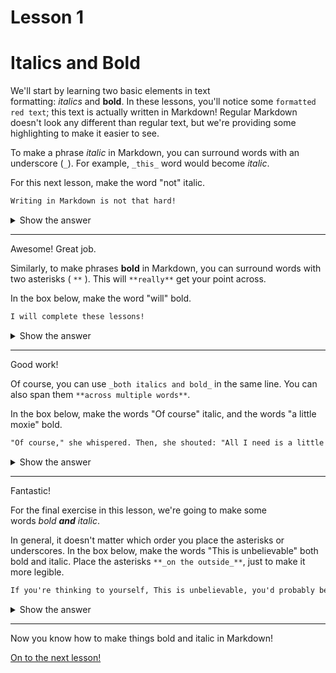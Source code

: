 # Lesson 1

# **Italics and Bold**

We'll start by learning two basic elements in text formatting: *italics* and **bold**. In these lessons, you'll notice some `formatted red text`; this text is actually written in Markdown! Regular Markdown doesn't look any different than regular text, but we're providing some highlighting to make it easier to see.

To make a phrase *italic* in Markdown, you can surround words with an underscore (`_`). For example, `_this_` word would become *italic*.

For this next lesson, make the word "not" italic.

```markdown
Writing in Markdown is not that hard!
```
<details>
<summary>Show the answer</summary>

```markdown
Writing in Markdown is _not_ that hard!
```
</details>

---

Awesome! Great job.

Similarly, to make phrases **bold** in Markdown, you can surround words with two asterisks ( `**` ). This will `**really**` get your point across.

In the box below, make the word "will" bold.

```markdown
I will complete these lessons!
```

<details>
<summary>Show the answer</summary>

```markdown
I **will** complete these lessons!
```
</details>

---

Good work!

Of course, you can use `_both italics and bold_` in the same line. You can also span them `**across multiple words**`.

In the box below, make the words "Of course" italic, and the words "a little moxie" bold.

```markdown
"Of course," she whispered. Then, she shouted: "All I need is a little moxie!"
```

<details>
<summary>Show the answer</summary>

```markdown
"_Of course_," she whispered. Then, she shouted: "All I need is **a little moxie**!"
```
</details>

---

Fantastic!

For the final exercise in this lesson, we're going to make some words *bold **and** italic*.

In general, it doesn't matter which order you place the asterisks or underscores. In the box below, make the words "This is unbelievable" both bold and italic. Place the asterisks `**_on the outside_**`, just to make it more legible.

```markdown
If you're thinking to yourself, This is unbelievable, you'd probably be right.
```

<details>
<summary>Show the answer</summary>

```markdown
If you're thinking to yourself, **_This is unbelievable_**, you'd probably be right.
```
</details>

---

Now you know how to make things bold and italic in Markdown!

[On to the next lesson!](Lesson%202.md)
